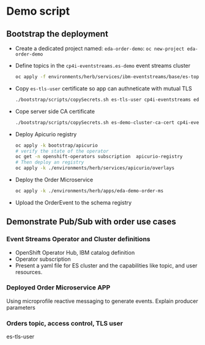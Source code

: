 # Demo script

## Bootstrap the deployment

* Create a dedicated project named: `eda-order-demo`: `oc new-project eda-order-demo`
* Define topics in the `cp4i-eventstreams.es-demo` event streams cluster

    ```sh
    oc apply -f environments/herb/services/ibm-eventstreams/base/es-topics.yaml
    ```
* Copy `es-tls-user` certificate so app can authneticate with mutual TLS

    ```sh
    ./bootstrap/scripts/copySecrets.sh es-tls-user cp4i-eventstreams eda-order-demo
    ```
* Cope server side CA certificate

    ```sh
    ./bootstrap/scripts/copySecrets.sh es-demo-cluster-ca-cert cp4i-eventstreams eda-order-demo
    ```
* Deploy Apicurio registry

    ```sh
    oc apply -k bootstrap/apicurio
    # verify the state of the operator
    oc get -n openshift-operators subscription  apicurio-registry
    # Then deploy an registry
    oc apply -k ./environments/herb/services/apicurio/overlays
    ```

* Deploy the Order Microservice

    ```sh
    oc apply -k ./environments/herb/apps/eda-demo-order-ms
    ```

* Upload the OrderEvent to the schema registry

## Demonstrate Pub/Sub with order use cases

### Event Streams Operator and Cluster definitions

* OpenShift Operator Hub, IBM catalog definition
* Operator subscription
* Present a yaml file for ES cluster and the capabilities like topic, and user resources.

### Deployed Order Microservice APP 

Using microprofile reactive messaging to generate events. Explain producer parameters

### Orders topic, access control, TLS user

es-tls-user